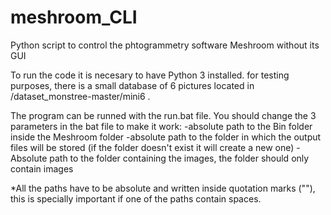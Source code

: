 # meshroom_CLI
Python script to control the phtogrammetry software Meshroom without its GUI


To run the code it is necesary to have Python 3 installed.
for testing purposes, there is a small database of 6 pictures located in /dataset_monstree-master/mini6 . 


The program can be runned with the run.bat file. You should change the 3 parameters in the bat file to make it work:
-absolute path to the Bin folder inside the Meshroom folder
-absolute path to the folder in which the output files will be stored (if the folder doesn't exist it will create a new one)
-Absolute path to the folder containing the images, the folder should only contain images

*All the paths have to be absolute and written inside quotation marks (""), this is specially important if one of the paths contain spaces.



